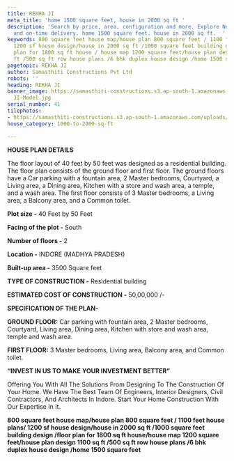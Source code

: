 ```yaml
---
title: REKHA JI
meta_title: 'home 1500 square feet, house in 2000 sq ft '
description: 'Search by price, area, configuration and more. ‎Explore New Projects,  quality
  and on-time delivery. home 1500 square feet. house in 2000 sq ft.  '
keywords: 800 square feet house map/house plan 800 square feet / 1100 feet house plans/
  1200 sf house design/house in 2000 sq ft /1000 square feet building design /floor
  plan for 1800 sq ft house / house map 1200 square feet/house plan design 1100 sq
  ft /500 sq ft row house plans /6 bhk duplex house design /home 1500 square feet
pagetopic: REKHA JI
author: Samasthiti Constructions Pvt Ltd
robots: ''
heading: REKHA JI
banner_image: https://samasthiti-constructions.s3.ap-south-1.amazonaws.com/uploads/REKHA
  JI-Model.jpg
serial_number: 41
tilephotos:
- https://samasthiti-constructions.s3.ap-south-1.amazonaws.com/uploads/REKHA JI-Model.jpg
house_category: 1000-to-2000-sq-ft

---
```

**HOUSE PLAN DETAILS**

The floor layout of 40 feet by 50 feet was designed as a residential building. The floor plan consists of the ground floor and first floor. The ground floors have a Car parking with a fountain area, 2 Master bedrooms, Courtyard, a Living area, a Dining area, Kitchen with a store and wash area, a temple, and a wash area. The first floor consists of 3 Master bedrooms, a Living area, a Balcony area, and a Common toilet.

**Plot size -** 40 Feet by 50 Feet

**Facing of the plot -** South

**Number of floors -** 2

**Location -** INDORE (MADHYA PRADESH)

**Built-up area -** 3500 Square feet

**TYPE OF CONSTRUCTION -** Residential building

**ESTIMATED COST OF CONSTRUCTION -** 50,00,000 /-

**SPECIFICATION OF THE PLAN-**

**GROUND FLOOR:** Car parking with fountain area, 2 Master bedrooms, Courtyard, Living area, Dining area, Kitchen with store and wash area, temple and wash area.

**FIRST FLOOR:** 3 Master bedrooms, Living area, Balcony area, and Common toilet.

**“INVEST IN US TO MAKE YOUR INVESTMENT BETTER”**

Offering You With All The Solutions From Designing To The Construction Of Your Home. We Have The Best Team Of Engineers, Interior Designers, Civil Contractors, And Architects In Indore. Start Your Home Construction With Our Expertise In It.

**800 square feet house map/house plan 800 square feet / 1100 feet house plans/ 1200 sf house design/house in 2000 sq ft /1000 square feet building design /floor plan for 1800 sq ft house/house map 1200 square feet/house plan design 1100 sq ft /500 sq ft row house plans /6 bhk duplex house design /home 1500 square feet**